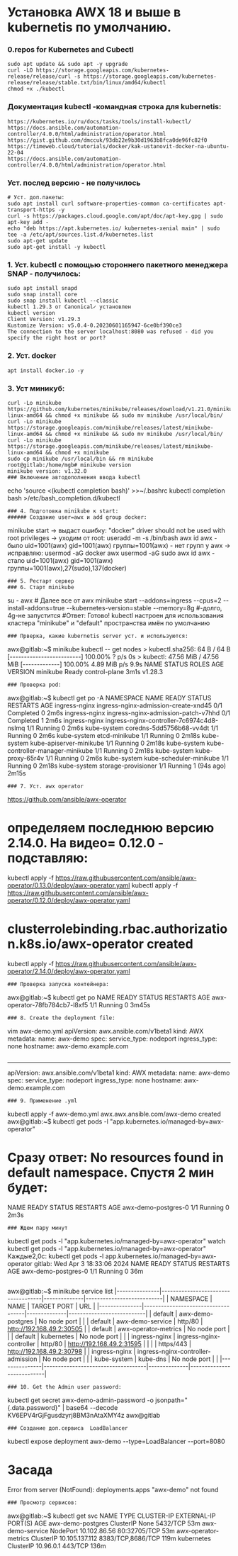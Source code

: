 # Установка AWX 18 и выше в kubernetis по умолчанию. 
### 0.repos for Kubernetes and Cubectl
```
sudo apt update && sudo apt -y upgrade
curl -LO https://storage.googleapis.com/kubernetes-release/release/curl -s https://storage.googleapis.com/kubernetes-release/release/stable.txt/bin/linux/amd64/kubectl
chmod +x ./kubectl
```
### Документация kubectl -командная строка для kubernetis:
```
https://kubernetes.io/ru/docs/tasks/tools/install-kubectl/
https://docs.ansible.com/automation-controller/4.0.0/html/administration/operator.html
https://gist.github.com/dmccuk/93db22e9b30d1963b8fca0de96fc82f0
https://timeweb.cloud/tutorials/docker/kak-ustanovit-docker-na-ubuntu-22-04
https://docs.ansible.com/automation-controller/4.0.0/html/administration/operator.html
```
### Уст. послед версию - не получилось
```
# Уст. доп.пакеты:
sudo apt install curl software-properties-common ca-certificates apt-transport-https -y
curl -s https://packages.cloud.google.com/apt/doc/apt-key.gpg | sudo apt-key add -
echo "deb https://apt.kubernetes.io/ kubernetes-xenial main" | sudo tee -a /etc/apt/sources.list.d/kubernetes.list
sudo apt-get update
sudo apt-get install -y kubectl
```
### 1. Уст. kubectl с помощью стороннего пакетного менеджера SNAP - получилось:
```
sudo apt install snapd
sudo snap install core
sudo snap install kubectl --classic
kubectl 1.29.3 от Canonical✓ установлен
kubectl version
Client Version: v1.29.3
Kustomize Version: v5.0.4-0.20230601165947-6ce0bf390ce3
The connection to the server localhost:8080 was refused - did you specify the right host or port?
```
### 2. Уст. docker
```
apt install docker.io -y
```
### 3. Уст миникуб:
```
curl -Lo minikube https://github.com/kubernetes/minikube/releases/download/v1.21.0/minikube-linux-amd64 && chmod +x minikube && sudo mv minikube /usr/local/bin/
curl -Lo minikube https://storage.googleapis.com/minikube/releases/latest/minikube-linux-amd64 && chmod +x minikube && sudo mv minikube /usr/local/bin/
curl -Lo minikube https://storage.googleapis.com/minikube/releases/latest/minikube-linux-amd64 && chmod +x minikube
sudo cp minikube /usr/local/bin && rm minikube
root@gitlab:/home/mgb# minikube version
minikube version: v1.32.0
### Включение автодополнения ввода kubectl
```
echo 'source <(kubectl completion bash)' >>~/.bashrc
kubectl completion bash >/etc/bash_completion.d/kubectl
```
### 4. Подготовка minikube к start:
###### Создание user=awx и add group docker:
```
minikube start -> выдаст ошибку: "docker" driver should not be used with root privileges -> уходим от root:
useradd -m -s /bin/bash awx
id awx - было
uid=1001(awx) gid=1001(awx) группы=1001(awx) - нет групп у awx -> исправляю:
usermod -aG docker awx
usermod -aG sudo awx
id awx - стало
uid=1001(awx) gid=1001(awx) группы=1001(awx),27(sudo),137(docker)
```
### 5. Рестарт сервер
### 6. Старт minikube
```
su - awx # Далее все от awx
minikube start --addons=ingress --cpus=2 --install-addons=true --kubernetes-version=stable --memory=8g   #-долго, 4g-не запустится
#Ответ: Готово! kubectl настроен для использования кластера "minikube" и "default" пространства имён по умолчанию
```
### Прверка, какие kubernetis server уст. и используются:
```
awx@gitlab:~$ minikube kubectl -- get nodes
    > kubectl.sha256:  64 B / 64 B [-------------------------] 100.00% ? p/s 0s
    > kubectl:  47.56 MiB / 47.56 MiB [-------------] 100.00% 4.89 MiB p/s 9.9s
NAME       STATUS   ROLES           AGE    VERSION
minikube   Ready    control-plane   3m1s   v1.28.3
```
### Проверка pod:
```
awx@gitlab:~$ kubectl get po -A
NAMESPACE       NAME                                        READY   STATUS      RESTARTS      AGE
ingress-nginx   ingress-nginx-admission-create-xnd45        0/1     Completed   0             2m6s
ingress-nginx   ingress-nginx-admission-patch-v7hhd         0/1     Completed   1             2m6s
ingress-nginx   ingress-nginx-controller-7c6974c4d8-nslmq   1/1     Running     0             2m6s
kube-system     coredns-5dd5756b68-vv4dt                    1/1     Running     0             2m6s
kube-system     etcd-minikube                               1/1     Running     0             2m18s
kube-system     kube-apiserver-minikube                     1/1     Running     0             2m18s
kube-system     kube-controller-manager-minikube            1/1     Running     0             2m18s
kube-system     kube-proxy-65r4v                            1/1     Running     0             2m6s
kube-system     kube-scheduler-minikube                     1/1     Running     0             2m18s
kube-system     storage-provisioner                         1/1     Running     1 (94s ago)   2m15s
```
### 7. Уст. awx operator
```
https://github.com/ansible/awx-operator
# определяем последнюю версию 2.14.0. На видео= 0.12.0  - подставляю:
kubectl apply -f https://raw.githubusercontent.com/ansible/awx-operator/0.13.0/deploy/awx-operator.yaml
kubectl apply -f https://raw.githubusercontent.com/ansible/awx-operator/0.12.0/deploy/awx-operator.yaml
# clusterrolebinding.rbac.authorization.k8s.io/awx-operator created
kubectl apply -f https://raw.githubusercontent.com/ansible/awx-operator/2.14.0/deploy/awx-operator.yaml
```
### Проверка запуска контейнера:
```
awx@gitlab:~$ kubectl get po
NAME                            READY   STATUS    RESTARTS   AGE
awx-operator-78fb784cb7-l8xf5   1/1     Running   0          3m45s
```
### 8. Create the deployment file:
```
vim awx-demo.yml
apiVersion: awx.ansible.com/v1beta1
kind: AWX
metadata:
  name: awx-demo
spec:
  service_type: nodeport
  ingress_type: none
  hostname: awx-demo.example.com
```
```
---
apiVersion: awx.ansible.com/v1beta1
kind: AWX
metadata:
  name: awx-demo
spec:
  service_type: nodeport
  ingress_type: none
  hostname: awx-demo.example.com
```
### 9. Применение .yml
```
kubectl apply -f awx-demo.yml
awx.awx.ansible.com/awx-demo created
awx@gitlab:~$ kubectl get pods -l "app.kubernetes.io/managed-by=awx-operator"
# Сразу ответ: No resources found in default namespace. Спустя 2 мин будет:
NAME                  READY   STATUS    RESTARTS   AGE
awx-demo-postgres-0   1/1     Running   0          2m3s
```
### Ждем пару минут
```
kubectl get pods -l "app.kubernetes.io/managed-by=awx-operator"
watch kubectl get pods -l "app.kubernetes.io/managed-by=awx-operator"
Каждые2,0с:        kubectl get pods -l app.kubernetes.io/managed-by=awx-operator     gitlab: Wed Apr  3 18:33:06 2024
NAME                  READY   STATUS    RESTARTS   AGE
awx-demo-postgres-0   1/1     Running   0          36m
```
```
awx@gitlab:~$ minikube service list
|---------------|------------------------------------|--------------|---------------------------|
|   NAMESPACE   |                NAME                | TARGET PORT  |            URL            |
|---------------|------------------------------------|--------------|---------------------------|
| default       | awx-demo-postgres                  | No node port |                           |
| default       | awx-demo-service                   | http/80      | http://192.168.49.2:30505 |
| default       | awx-operator-metrics               | No node port |                           |
| default       | kubernetes                         | No node port |                           |
| ingress-nginx | ingress-nginx-controller           | http/80      | http://192.168.49.2:31595 |
|               |                                    | https/443    | http://192.168.49.2:30798 |
| ingress-nginx | ingress-nginx-controller-admission | No node port |                           |
| kube-system   | kube-dns                           | No node port |                           |
|---------------|------------------------------------|--------------|---------------------------|
```
### 10. Get the Admin user password:
```
kubectl get secret awx-demo-admin-password -o jsonpath="{.data.password}" | base64 --decode
KV6EPV4rGjFgusdzyrj8BM3nAtaXMY4z
awx@gitlab
```
### Создание доп.сервиса  LoadBalancer
```
kubectl expose deployment awx-demo --type=LoadBalancer --port=8080
# Засада
Error from server (NotFound): deployments.apps "awx-demo" not found
```
### Просмотр сервисов:
```
awx@gitlab:~$ kubectl get svc
NAME                   TYPE        CLUSTER-IP       EXTERNAL-IP   PORT(S)             AGE
awx-demo-postgres      ClusterIP   None             <none>        5432/TCP            53m
awx-demo-service       NodePort    10.102.86.56     <none>        80:32705/TCP        53m
awx-operator-metrics   ClusterIP   10.105.137.112   <none>        8383/TCP,8686/TCP   119m
kubernetes             ClusterIP   10.96.0.1        <none>        443/TCP             136m
```























